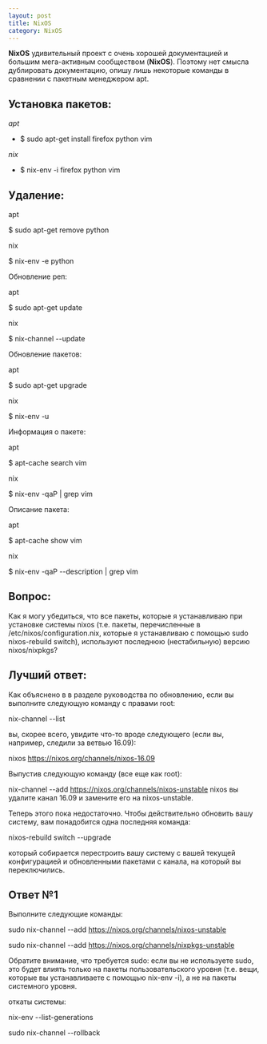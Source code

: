```yaml
---
layout: post
title: NixOS
category: NixOS
---
```



**NixOS** удивительный проект с очень хорошей документацией и большим мега-активным сообществом (**NixOS**). Поэтому нет смысла дублировать документацию, опишу лишь некоторые команды в сравнении с пакетным менеджером apt.

## Установка пакетов:

*apt*

- $ sudo apt-get install firefox python vim

*nix*

- $ nix-env -i firefox python vim

## Удаление:

apt

$ sudo apt-get remove python

nix

$ nix-env -e python

Обновление реп:

apt

$ sudo apt-get update

nix

$ nix-channel --update

Обновление пакетов:

apt

$ sudo apt-get upgrade

nix

$ nix-env -u

Информация о пакете:

apt

$ apt-cache search vim

nix

$ nix-env -qaP | grep vim

Описание пакета:

apt

$ apt-cache show vim

nix

$ nix-env -qaP --description | grep vim

## Вопрос:

Как я могу убедиться, что все пакеты, которые я устанавливаю при установке системы nixos (т.е. пакеты, перечисленные в /etc/nixos/configuration.nix, которые я устанавливаю с помощью sudo nixos-rebuild switch), используют последнюю (нестабильную) версию nixos/nixpkgs?

## Лучший ответ:

Как объяснено в в разделе руководства по обновлению, если вы выполните следующую команду с правами root:

nix-channel --list

вы, скорее всего, увидите что-то вроде следующего (если вы, например, следили за ветвью 16.09):

nixos https://nixos.org/channels/nixos-16.09

Выпустив следующую команду (все еще как root):

nix-channel --add https://nixos.org/channels/nixos-unstable nixos
вы удалите канал 16.09 и замените его на nixos-unstable.

Теперь этого пока недостаточно. Чтобы действительно обновить вашу систему, вам понадобится одна последняя команда:

nixos-rebuild switch --upgrade

который собирается перестроить вашу систему с вашей текущей конфигурацией и обновленными пакетами с канала, на который вы переключились.

## Ответ №1

Выполните следующие команды:

sudo nix-channel --add https://nixos.org/channels/nixos-unstable

sudo nix-channel --add https://nixos.org/channels/nixpkgs-unstable

Обратите внимание, что требуется sudo: если вы не используете sudo, это будет влиять только на пакеты пользовательского уровня (т.е. вещи, которые вы устанавливаете с помощью nix-env -i), а не на пакеты системного уровня.

откаты системы:

nix-env --list-generations

sudo nix-channel --rollback